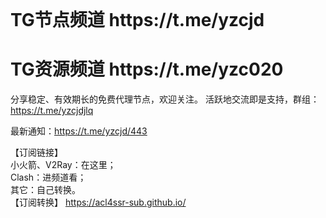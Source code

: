 </br>
<h1 strong>TG节点频道<a> https://t.me/yzcjd </h1>
<h1 strong>TG资源频道<a> https://t.me/yzc020 </h1>

分享稳定、有效期长的免费代理节点，欢迎关注。
活跃地交流即是支持，群组： https://t.me/yzcjdjlq

最新通知：https://t.me/yzcjd/443

【订阅链接】<br>
小火箭、V2Ray：在这里；<br>
Clash：进频道看；<br>
其它：自己转换。<br>
【订阅转换】 
https://acl4ssr-sub.github.io/
